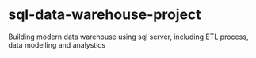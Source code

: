 # sql-data-warehouse-project
Building modern data warehouse using sql server, including ETL process, data modelling and analystics
